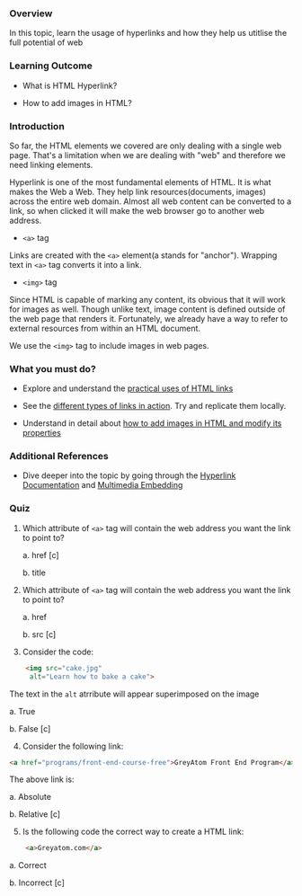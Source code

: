 ### Overview
In this topic, learn the usage of hyperlinks and how they help us utitlise the full potential of web

### Learning Outcome

- What is HTML Hyperlink?

- How to add images in HTML?

### Introduction


So far, the HTML elements we covered are only dealing with a single web page. That's a limitation when we are dealing with "web" and therefore we need linking elements.

Hyperlink is one of the most fundamental elements of HTML. It is what makes the Web a Web. They help link resources(documents, images) across the entire web domain. Almost all web content can be converted to a link, so when clicked it will make the web browser go to another web address.

- `<a>` tag

Links are created with the `<a>` element(a stands for "anchor"). Wrapping text in `<a>` tag converts it into a link.



- `<img>` tag

Since HTML is capable of marking any content, its obvious that it will work for images as well. Though unlike text, image content is defined outside of the web page that renders it. 
Fortunately, we already have a way to refer to external resources from within an HTML document.

We use the `<img>` tag to include images in web pages.

### What you must do?

- Explore and understand the [practical uses of HTML links](https://openclassrooms.com/en/courses/2479876-build-your-website-with-html5-and-css3/2490386-creating-links)


<!-- - Understand in detail about [HTML Links & Images](https://internetingishard.com/html-and-css/links-and-images/)(Skip "MORE HTML ATTRIBUTES" subheadings and the ones following it)  -->

- See the [different types of links in action](https://www.rapidtables.com/web/html/html-link.html#image). Try and replicate them locally.

- Understand in detail about [how to add images in HTML and modify its properties](https://www.w3schools.com/html/html_images.asp)

### Additional References

- Dive deeper into the topic by going through the [Hyperlink Documentation](https://developer.mozilla.org/en-US/docs/Learn/HTML/Introduction_to_HTML/Creating_hyperlinks) and [Multimedia Embedding](https://developer.mozilla.org/en-US/docs/Learn/HTML/Multimedia_and_embedding)

### Quiz

 1.  Which attribute of `<a>` tag will contain the web address you want the link to point to?
 
        a. href [c]
        
        b. title
        
 2.  Which attribute of `<a>` tag will contain the web address you want the link to point to?
 
        a. href 
        
        b. src [c]
        
 3. Consider the code:

```html
    <img src="cake.jpg"
     alt="Learn how to bake a cake">
```
The text in the `alt` atrribute will appear superimposed on the image

a. True

b. False [c]

4. Consider the following link:
 ```html
<a href="programs/front-end-course-free">GreyAtom Front End Program</a>
```
The above link is:

a. Absolute 

b. Relative [c]

 5. Is the following code the correct way to create a HTML link:

```html
    <a>Greyatom.com</a>
```

a. Correct

b. Incorrect [c]